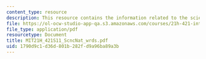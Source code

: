 ```yaml
---
content_type: resource
description: This resource contains the information related to the science and nature.
file: https://ol-ocw-studio-app-qa.s3.amazonaws.com/courses/21h-421-introduction-to-environmental-history-spring-2011/1790d9c1d36d801b282fd9a96ba89a3b_MIT21H_421S11_ScncNat_wrds.pdf
file_type: application/pdf
resourcetype: Document
title: MIT21H_421S11_ScncNat_wrds.pdf
uid: 1790d9c1-d36d-801b-282f-d9a96ba89a3b
---
```

